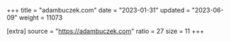 +++
title = "adambuczek.com"
date = "2023-01-31"
updated = "2023-06-09"
weight = 11073

[extra]
source = "https://adambuczek.com"
ratio = 27
size = 11
+++
